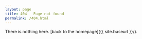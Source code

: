 ```yaml
---
layout: page
title: 404 - Page not found
permalink: /404.html
---
```


There is nothing here. [back to the homepage]({{ site.baseurl }}/).

